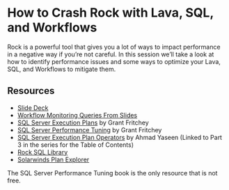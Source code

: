 # How to Crash Rock with Lava, SQL, and Workflows

Rock is a powerful tool that gives you a lot of ways to impact performance in a negative way if you’re not careful. In this session we’ll take a look at how to identify performance issues and some ways to optimize your Lava, SQL, and Workflows to mitigate them.

## Resources

- [Slide Deck](https://github.com/courtneycooksey/RX2025-Performance-Issues-In-Lava-SQL-and-Workflows/blob/master/RX%202025%20-%20Lava%2C%20SQL%2C%20and%20Workflow%20Performance.pdf)
- [Workflow Monitoring Queries From Slides](https://github.com/courtneycooksey/RX2025-Performance-Issues-In-Lava-SQL-and-Workflows/blob/master/Workflow%20Monitoring%20Queries.sql)
- [SQL Server Execution Plans](https://assets.red-gate.com/community/books/sql-server-execution-plans-3rd-edition.pdf) by Grant Fritchey
- [SQL Server Performance Tuning](https://www.oreilly.com/library/view/sql-server-2022/9781484288917/) by Grant Fritchey
- [SQL Server Execution Plan Operators](https://www.sqlshack.com/sql-server-execution-plan-operators-part-3/#ToC) by Ahmad Yaseen (Linked to Part 3 in the series for the Table of Contents)
- [Rock SQL Library](https://github.com/SparkDevNetwork/Rock-SQL-Library/tree/master)
- [Solarwinds Plan Explorer](https://www.solarwinds.com/free-tools/plan-explorer)

The SQL Server Performance Tuning book is the only resource that is not free.
